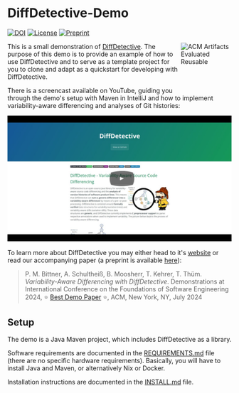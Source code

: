 # DiffDetective-Demo
[![DOI](https://zenodo.org/badge/DOI/10.5281/zenodo.11095172.svg)](https://doi.org/10.5281/zenodo.11095172)
[![License](https://img.shields.io/badge/License-GNU%20LGPLv3-blue)](LICENSE.LGPL3)
[![Preprint](https://img.shields.io/badge/Preprint-Read-purple)][Preprint]

<img padding="10" align="right" src="https://www.acm.org/binaries/content/gallery/acm/publications/artifact-review-v1_1-badges/artifacts_evaluated_reusable_v1_1.png" alt="ACM Artifacts Evaluated Reusable" width="114" height="113"/>

This is a small demonstration of [DiffDetective](https://github.com/VariantSync/DiffDetective).
The purpose of this demo is to provide an example of how to use DiffDetective and to serve as a template project for you to clone and adapt as a quickstart for developing with DiffDetective.

There is a screencast available on YouTube, guiding you through the demo's setup with Maven in IntelliJ and how to implement variability-aware differencing and analyses of Git histories:

[![DiffDetective Demonstration](docs/yt_thumbnail.png)](https://www.youtube.com/watch?v=q6ight5EDQY)

To learn more about DiffDetective you may either head to it's [website][DiffDetectiveWebsite] or read our accompanying paper (a preprint is available [here][Preprint]):

> P. M. Bittner, A. Schultheiß, B. Moosherr, T. Kehrer, T. Thüm. _Variability-Aware Differencing with DiffDetective_. Demonstrations at International Conference on the Foundations of Software Engineering 2024, ⭐ [Best Demo Paper](https://2024.esec-fse.org/track/fse-2024-demonstrations?#Awards) ⭐, ACM, New York, NY, July 2024

## Setup

The demo is a Java Maven project, which includes DiffDetective as a library.

Software requirements are documented in the [REQUIREMENTS.md](REQUIREMENTS.md) file (there are no specific hardware requirements).
Basically, you will have to install Java and Maven, or alternatively Nix or Docker.

Installation instructions are documented in the [INSTALL.md](INSTALL.md) file.

[Preprint]: https://github.com/SoftVarE-Group/Papers/raw/main/2024/2024-FSE-Bittner.pdf
[DiffDetectiveWebsite]: https://variantsync.github.io/DiffDetective/
